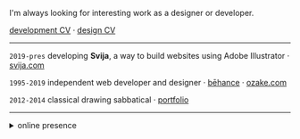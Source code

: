<!-- [CV en français](CV%C2%A0(fran%C3%A7ais).md) · [biography](bio.md) -->
<!-- https://stackoverflow.blog/2020/11/25/how-to-write-an-effective-developer-resume-advice-from-a-hiring-manager/ -->

I'm always looking for interesting work as a designer or developer.

[development CV](cv-dev.md) · [design CV](cv-design.md)

---
`2019-pres` developing **Svija**, a way to build websites using Adobe Illustrator · [svija.com](https://svija.com)

`1995-2019` independent web developer and designer · [bēhance](https://www.behance.net/andrewswift "portfolio") · [ozake.com](https://ozake.com)

`2012-2014` classical drawing sabbatical · [portfolio](https://www.flickr.com/photos/andrewcarrollswift/albums)

---
<details><summary>online presence</summary>

---
networking:
[freelancermap](https://www.freelancermap.com/profile/andrew-swift) ·
[linkedin](https://www.linkedin.com/in/andrew-swift-89415014b/) ·
[upwork](https://www.upwork.com/freelancers/~01be05117193e5a372)

websites:
[svija.com](https://svija.com "building websites with Adobe Illustrator") ·
[blog.svija.love](https://blog.svija.love "company blog") ·
[ozake.com](https://ozake.com "design & web development") ·
[posnitubek.com](http://posnitubek.com "personal blog") ·
[dessin.acswift.com](http://dessin.acswift.com/ "drawing classes (in French)")

social:
[stack overflow](https://stackoverflow.com/users/72958/andy-swift "Stack Overflow profile page") ·
[reddit](https://www.reddit.com/user/AndrewCSwift "Reddit profile page") ·
[hacker news](https://news.ycombinator.com/user?id=AndrewSwift "Hacker News profile page") ·
[x](https://x.com/andysvija "X feed") ·
[discord](https://discord.com/users/798242260365738064 "Discord profile") · 
[flickr](https://www.flickr.com/photos/andrewcarrollswift/albums "classical drawings") ·
[instagram](https://instagram.com/acswift "photography") ·
[quora](https://www.quora.com/profile/Andrew-Swift-35 "questions and answers") ·
[mastodon](https://mastodon.social/@acswift "networking") ·
[threads](https://www.threads.net/@acswift "networking") ·
[bluesky](https://bsky.app/profile/acswift.bsky.social "networking")

inactive:
[youtube](https://www.youtube.com/@andysvija "unused") ·
[facebook](https://www.facebook.com/andrewcswift "unused") ·
[tiktok](https://www.tiktok.com/@andysvija "unused")

</details>
